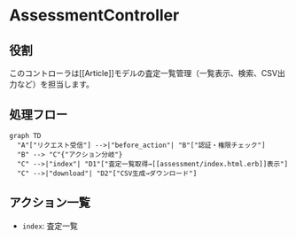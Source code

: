 # AssessmentController

## 役割
このコントローラは[[Article]]モデルの査定一覧管理（一覧表示、検索、CSV出力など）を担当します。

## 処理フロー
```mermaid
graph TD
  "A"["リクエスト受信"] -->|"before_action"| "B"["認証・権限チェック"]
  "B" --> "C"{"アクション分岐"}
  "C" -->|"index"| "D1"["査定一覧取得→[[assessment/index.html.erb]]表示"]
  "C" -->|"download"| "D2"["CSV生成→ダウンロード"]
```

## アクション一覧
- `index`: 査定一覧 